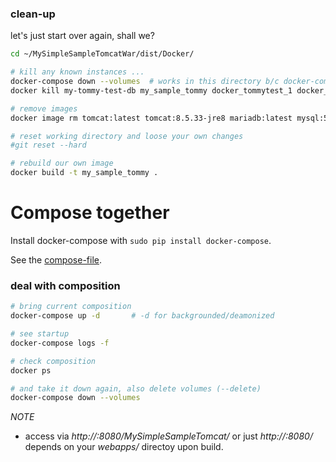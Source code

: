 ### clean-up
let's just start over again, shall we?
```bash
cd ~/MySimpleSampleTomcatWar/dist/Docker/

# kill any known instances ...
docker-compose down --volumes  # works in this directory b/c docker-compose.yaml and removes persistent storage
docker kill my-tommy-test-db my_sample_tommy docker_tommytest_1 docker_db_1

# remove images
docker image rm tomcat:latest tomcat:8.5.33-jre8 mariadb:latest mysql:5.7 my_sample_tommy:latest

# reset working directory and loose your own changes  
#git reset --hard

# rebuild our own image
docker build -t my_sample_tommy .
```

# Compose together
Install docker-compose with `sudo pip install docker-compose`.

See the [compose-file](docker-compose.yaml).

### deal with composition
```bash
# bring current composition
docker-compose up -d       # -d for backgrounded/deamonized

# see startup
docker-compose logs -f

# check composition
docker ps

# and take it down again, also delete volumes (--delete)
docker-compose down --volumes
```

>
*NOTE*
- access via _http://<IP>:8080/MySimpleSampleTomcat/_ or just _http://<IP>:8080/_ depends on your _webapps/_ directoy upon build.
>
